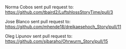 Norma Cobos sent pull request to: https://github.com/tbaird2/LuftshlossStoryTime/pull/3

Jose Blanco sent pull request to: https://github.com/mhende18/dreikaesehoch_Story/pull/11

Oleg Lipunov sent pull request to: https://github.com/sjbaraho/Ohrwurm_Story/pull/15
